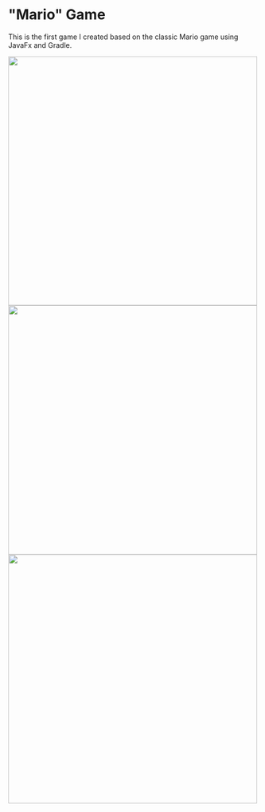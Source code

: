 # "Mario" Game

This is the first game I created based on the classic Mario game using JavaFx and Gradle.

<img src="./pictures/png1.png" width="500">

<img src="./pictures/png2.png" width="500">

<img src="./pictures/png3.png" width="500">
